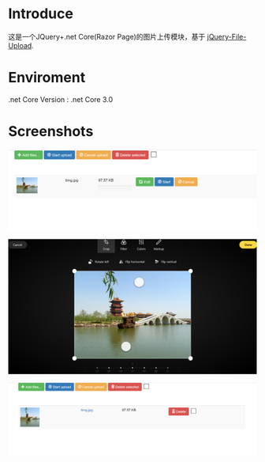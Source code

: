 # Introduce
这是一个JQuery+.net Core(Razor Page)的图片上传模块，基于 [jQuery-File-Upload](https://github.com/blueimp/jQuery-File-Upload).

# Enviroment
.net Core Version : .net Core 3.0

# Screenshots
![a.png](screenshots/a.png)
 
![b.png](screenshots/b.png)

![c.png](screenshots/c.png)
